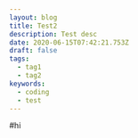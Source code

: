 ```yaml
---
layout: blog
title: Test2
description: Test desc
date: 2020-06-15T07:42:21.753Z
draft: false
tags:
  - tag1
  - tag2
keywords:
  - coding
  - test
---
```

#hi

